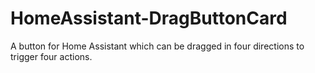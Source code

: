 # HomeAssistant-DragButtonCard
A button for Home Assistant which can be dragged in four directions to trigger four actions.

